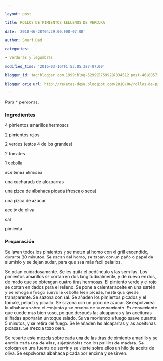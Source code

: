 ```yaml
---

layout: post

title: ROLLOS DE PIMIENTOS RELLENOS DE VERDURA

date: '2010-06-28T04:29:00.000-07:00'

author: Smurf Dad

categories:

- Verduras y legumbres

modified_time: '2016-03-16T01:53:05.387-07:00'

blogger_id: tag:blogger.com,1999:blog-5299957599287034512.post-4618057330355001440

blogger_orig_url: http://recetas-desa.blogspot.com/2010/06/rollos-de-pimientos-rellenos-de-verdura.html

---
```


Para 4 personas.

<h3>Ingredientes</h3>

4 pimientos amarillos hermosos

2 pimientos rojos

2 verdes (estos 4 de los grandes)

2 tomates

1 cebolla

aceitunas aliñadas

una cucharada de alcaparras

una pizca de albahaca picada (fresca o seca)

una pizca de azúcar

aceite de oliva

sal

pimienta

<h3>Preparación</h3>

Se lavan todos los pimientos y se meten al horno con el grill encendido, durante 20 minutos. Se sacan del horno, se tapan con un paño o papel de aluminio y se dejan sudar, para que sea más fácil pelarlos.

Se pelan cuidadosamente. Se les quita el pedúnculo y las semillas. Los pimientos amarillos se cortan en dos longitudinalmente, y de nuevo en dos, de modo que se obtengan cuatro tiras hermosas. El pimiento verde y el rojo se cortan en dados para el relleno. Se pone a calentar aceite en una sartén y se rehoga a fuego suave la cebolla bien picada, hasta que quede transparente. Se sazona con sal. Se añaden los pimientos picados y el tomate, pelado y picado. Se sazona con un poco de azúcar. Se espolvorea la albahaca sobre el conjunto y se prueba de sazonamiento. Es conveniente que quede más bien soso, porque después las alcaparras y las aceitunas aliñadas aportarán un toque salado. Se va moviendo a fuego suave durante 5 minutos, y se retira del fuego. Se le añaden las alcaparras y las aceitunas picadas. Se mezcla todo bien.

Se reparte esta mezcla sobre cada una de las tiras de pimiento amarillo y se enrolla cada una de ellas, sujetándolas con los palillos de madera. Se colocan en una fuente de servir y se vierte sobre ellos un hilo de aceite de oliva. Se espolvorea albahaca picada por encima y se sirven.